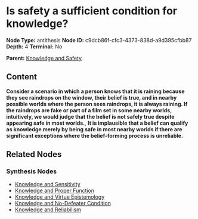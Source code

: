 # Is safety a sufficient condition for knowledge?

**Node Type:** antithesis
**Node ID:** c9dcb86f-cfc3-4373-838d-a9d395cfbb87
**Depth:** 4
**Terminal:** No

**Parent:** [Knowledge and Safety](knowledge-and-safety-synthesis-17283a40-dd4f-466f-8998-1d14da29ee33.md)

## Content

**Consider a scenario in which a person knows that it is raining because they see raindrops on the window, their belief is true, and in nearby possible worlds where the person sees raindrops, it is always raining. If the raindrops are fake or part of a film set in some nearby worlds, intuitively, we would judge that the belief is not safely true despite appearing safe in most worlds.**, **It is implausible that a belief can qualify as knowledge merely by being safe in most nearby worlds if there are significant exceptions where the belief-forming process is unreliable.**

## Related Nodes

### Synthesis Nodes

- [Knowledge and Sensitivity](knowledge-and-sensitivity-synthesis-4bfe1bb4-954d-45a8-a94a-59aba46af6a4.md)
- [Knowledge and Proper Function](knowledge-and-proper-function-synthesis-74fa7777-1815-4ce6-a017-c2363ef7286c.md)
- [Knowledge and Virtue Epistemology](knowledge-and-virtue-epistemology-synthesis-3ebb40d4-d04d-47d7-8e16-eec566f3ca69.md)
- [Knowledge and No-Defeater Condition](knowledge-and-no-defeater-condition-synthesis-16b8aaac-cc87-42af-ae66-49d361fbad77.md)
- [Knowledge and Reliabilism](knowledge-and-reliabilism-synthesis-41f5236f-300f-48ed-b939-d872d1680eb9.md)
